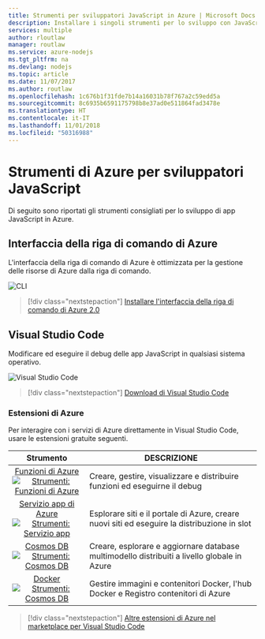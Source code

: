 ```yaml
---
title: Strumenti per sviluppatori JavaScript in Azure | Microsoft Docs
description: Installare i singoli strumenti per lo sviluppo con JavaScript in Azure
services: multiple
author: rloutlaw
manager: routlaw
ms.service: azure-nodejs
ms.tgt_pltfrm: na
ms.devlang: nodejs
ms.topic: article
ms.date: 11/07/2017
ms.author: routlaw
ms.openlocfilehash: 1c676b1f31fde7b14a16031b78f767a2c59edd5a
ms.sourcegitcommit: 8c6935b6591175798b8e37ad0e511864fad3478e
ms.translationtype: HT
ms.contentlocale: it-IT
ms.lasthandoff: 11/01/2018
ms.locfileid: "50316988"
---
```

# <a name="azure-tools-for-javascript-developers"></a>Strumenti di Azure per sviluppatori JavaScript
Di seguito sono riportati gli strumenti consigliati per lo sviluppo di app JavaScript in Azure.

## <a name="azure-cli"></a>Interfaccia della riga di comando di Azure
L'interfaccia della riga di comando di Azure è ottimizzata per la gestione delle risorse di Azure dalla riga di comando.

![CLI](media/node-azure-tools/cli.png)
 
> [!div class="nextstepaction"]
> [Installare l'interfaccia della riga di comando di Azure 2.0](https://docs.microsoft.com/cli/azure/install-az-cli2)

## <a name="visual-studio-code"></a>Visual Studio Code
Modificare ed eseguire il debug delle app JavaScript in qualsiasi sistema operativo.

![Visual Studio Code](media/node-azure-tools/vs-code.png)

> [!div class="nextstepaction"]
> [Download di Visual Studio Code](https://code.visualstudio.com)

### <a name="azure-extensions"></a>Estensioni di Azure
Per interagire con i servizi di Azure direttamente in Visual Studio Code, usare le estensioni gratuite seguenti.

| Strumento | DESCRIZIONE  |
|:---------:|---------|
| [Funzioni di Azure](https://marketplace.visualstudio.com/items?itemName=ms-azuretools.vscode-azurefunctions) <br> [![Strumenti: Funzioni di Azure](media/node-azure-tools/icon-azure-functions.png)](https://marketplace.visualstudio.com/items?itemName=ms-azuretools.vscode-azurefunctions) | Creare, gestire, visualizzare e distribuire funzioni ed eseguirne il debug|
| [Servizio app di Azure](https://marketplace.visualstudio.com/items?itemName=ms-azuretools.vscode-azureappservice) <br> [![Strumenti: Servizio app](media/node-azure-tools/icon-azure-app-service.png)](https://marketplace.visualstudio.com/items?itemName=ms-azuretools.vscode-azureappservice) | Esplorare siti e il portale di Azure, creare nuovi siti ed eseguire la distribuzione in slot |
| [Cosmos DB ](https://marketplace.visualstudio.com/items?itemName=ms-azuretools.vscode-cosmosdb)  <br> [![Strumenti: Cosmos DB](media/node-azure-tools/icon-cosmos-db.png)](https://marketplace.visualstudio.com/items?itemName=ms-azuretools.vscode-cosmosdb)| Creare, esplorare e aggiornare database multimodello distribuiti a livello globale in Azure |
| [Docker](https://marketplace.visualstudio.com/items?itemName=formulahendry.docker-explorer)   <br> [![Strumenti: Cosmos DB](media/node-azure-tools/icon-docker.png)](https://marketplace.visualstudio.com/items?itemName=formulahendry.docker-explorer)| Gestire immagini e contenitori Docker, l'hub Docker e Registro contenitori di Azure |

> [!div class="nextstepaction"]
> [Altre estensioni di Azure nel marketplace per Visual Studio Code](https://marketplace.visualstudio.com/search?term=azure&target=VSCode&category=All%20categories&sortBy=Relevance)